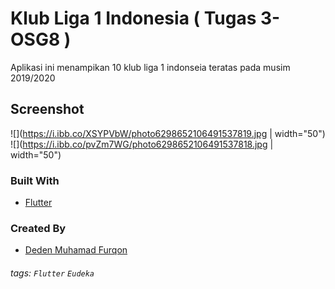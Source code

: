 # Klub Liga 1 Indonesia ( Tugas 3- OSG8 )
Aplikasi ini menampikan 10 klub liga 1 indonseia teratas pada musim 2019/2020

## Screenshot
![](https://i.ibb.co/XSYPVbW/photo6298652106491537819.jpg | width="50")
![](https://i.ibb.co/pvZm7WG/photo6298652106491537818.jpg | width="50")

### Built With
- [Flutter](https://flutter.dev)


### Created By
- [Deden Muhamad Furqon](https://github.com/furqoncreative)


###### tags: `Flutter` `Eudeka`
